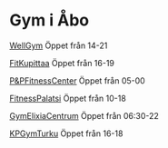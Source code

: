 # Gym i Åbo

[WellGym](https://www.google.com/url?sa=t&rct=j&q=&esrc=s&source=web&cd=&ved=2ahUKEwiAud2vkoj8AhWptIsKHSvECc4QFnoECAkQAQ&url=https%3A%2F%2Fwellgym.fi%2F&usg=AOvVaw1Devct6kLFWJY1dS0DeCKv) Öppet från 14-21

[FitKupittaa](https://www.google.com/aclk?sa=l&ai=DChcSEwiW-a7Kkoj8AhX9RpEFHaO_CcgYABAAGgJscg&sig=AOD64_0iGr55Ik10F-r7ETDk2YBfmIIJZQ&q=&ctype=99&ved=2ahUKEwi63ajKkoj8AhWtlIsKHZU8DkAQhKwBegQIEhAN&adurl=) Öppet från 16-19

[P&PFitnessCenter](https://www.google.com/url?sa=t&rct=j&q=&esrc=s&source=web&cd=&cad=rja&uact=8&ved=2ahUKEwi63ajKkoj8AhWtlIsKHZU8DkAQgU96BAgUEA0&url=http%3A%2F%2Fwww.ppfitnesscenter.com%2F&usg=AOvVaw3esP8qy5r4xWGBN8N2wYcw) Öppet från 05-00

[FitnessPalatsi](https://www.google.com/url?sa=t&rct=j&q=&esrc=s&source=web&cd=&cad=rja&uact=8&ved=2ahUKEwiL1ZyNk4j8AhXswosKHWS-DGMQgU96BAgTEAs&url=https%3A%2F%2Fwww.fitnesspalatsi.fi%2F&usg=AOvVaw0ZhenPL1LyBUPQw7FI0y_b) Öppet från 10-18

[GymElixiaCentrum](https://www.elixia.fi/kuntokeskus/centrum?clubId=722) Öppet från 06:30-22

[KPGymTurku](http://www.kpgym.fi/) Öppet från 16-18
